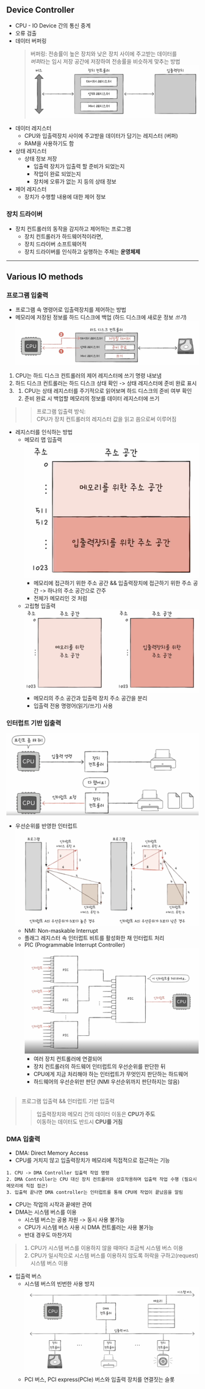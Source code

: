 ## Device Controller
- CPU - IO Device 간의 통신 중계
- 오류 검출
- 데이터 버퍼링
    > 버퍼링: 전송률이 높은 장치와 낮은 장치 사이에 주고받는 데이터를<br/> 
    > *버퍼*라는 임시 저장 공간에 저장하여 전송률을 비슷하게 맞추는 방법
![Alt text](asset/deviceController-architecture.png)
- 데이터 레지스터
    - CPU와 입출력장치 사이에 주고받을 데이터가 담기는 레지스터 (버퍼)
    - RAM을 사용하기도 함
- 상태 레지스터
    - 상태 정보 저장
        - 입출력 장치가 입출력 할 준비가 되었는지
        - 작업이 완료 되었는지
        - 장치에 오류가 없는 지 등의 상태 정보
- 제어 레지스터
    - 장치가 수행할 내용에 대한 제어 정보

### 장치 드라이버
- 장치 컨트롤러의 동작을 감지하고 제어하는 프로그램
    - 장치 컨트롤러가 하드웨어적이라면,
    - 장치 드라이버 소프트웨어적
    - 장치 드라이버를 인식하고 실행하는 주체는 **운영체제**
---
## Various IO methods
### 프로그램 입출력
- 프로그램 속 명령어로 입출력장치를 제어하는 방법
- 메모리에 저장된 정보를 하드 디스크에 백업 (하드 디스크에 새로운 정보 *쓰기*)
![Alt text](asset/memoryToHDD.png)
1. CPU는 하드 디스크 컨트롤러의 제어 레지스터에 쓰기 명령 내보냄
2. 하드 디스크 컨트롤러는 하드 디스크 상태 확인 -> 상태 레지스터에 준비 완료 표시
3. 1) CPU는 상태 레지스터를 주기적으로 읽어보며 하드 디스크의 준비 여부 확인
    2) 준비 완료 시 백업할 메모리의 정보를 데이터 레지스터에 쓰기
>> 프로그램 입출력 방식: <br/>
>> CPU가 장치 컨트롤러의 레지스터 값을 읽고 씀으로써 이루어짐

- 레지스터를 인식하는 방법
    - 메모리 맵 입출력
        ![Alt text](asset/memoryMapIO.png)
        - 메모리에 접근하기 위한 주소 공간 && 입출력장치에 접근하기 위한 주소 공간 -> 하나의 주소 공간으로 간주
        - 전체가 메모리인 것 처럼
    - 고립형 입출력
        ![Alt text](asset/isolatedIO.png)
        - 메모리의 주소 공간과 입출력 장치 주소 공간을 분리
        - 입출력 전용 명령어(읽기/쓰기) 사용

### 인터럽트 기반 입출력
![Alt text](asset/interruptIO.png)
- 우선순위를 반영한 인터럽트
    ![Alt text](asset/priorityInterrupt.png)
    - NMI: Non-maskable Interrupt
    - 플래그 레지스터 속 인터럽트 비트를 활성화한 채 인터럽트 처리
    - PIC (Programmable Interrupt Controller)
        ![Alt text](asset/picInterrupt.png)
        - 여러 장치 컨트롤러에 연결되어
        - 장치 컨트롤러의 하드웨어 인터럽트의 우선순위를 판단한 뒤
        - CPU에게 지금 처리해야 하는 인터럽트가 무엇인지 판단하는 하드웨어
        - 하드웨어의 우선순위만 판단 (NMI 우선순위까지 판단하지는 않음)
        <br/><br/>
> 프로그램 입출력 && 인터럽트 기반 입출력<br/>
>> 입출력장치와 메모리 간의 데이터 이동은 **CPU가 주도**<br/>
>> 이동하는 데이터도 반드시 **CPU를 거침**

### DMA 입출력
- DMA: Direct Memory Access
- CPU를 거치지 않고 입출력장치가 메모리에 직접적으로 접근하는 기능
```
1. CPU -> DMA Controller 입출력 작업 명령
2. DMA Controller는 CPU 대신 장치 컨트롤러와 상호작용하며 입출력 작업 수행 (필요시 메모리에 직접 접근)
3. 입출력 끝나면 DMA controller는 인터럽트를 통해 CPU에 작업이 끝났음을 알림
```
- CPU는 작업의 시작과 끝에만 관여
- DMA는 시스템 버스를 이용
    - 시스템 버스는 공용 자원 -> 동시 사용 불가능
    - CPU가 시스템 버스 사용 시 DMA 컨트롤러는 사용 불가능
    - 반대 경우도 마찬가지

> 1. CPU가 시스템 버스를 이용하지 않을 때마다 조금씩 시스템 버스 이용
> 2. CPU가 일시적으로 시스템 버스를 이용하지 않도록 허락을 구하고(request) 시스템 버스 이용

- 입출력 버스
    - 시스템 버스의 빈번한 사용 방지
    ![Alt text](asset/ioBus.png)
    - PCI 버스, PCI express(PCIe) 버스와 입출력 장치를 연결짓는 슬롯